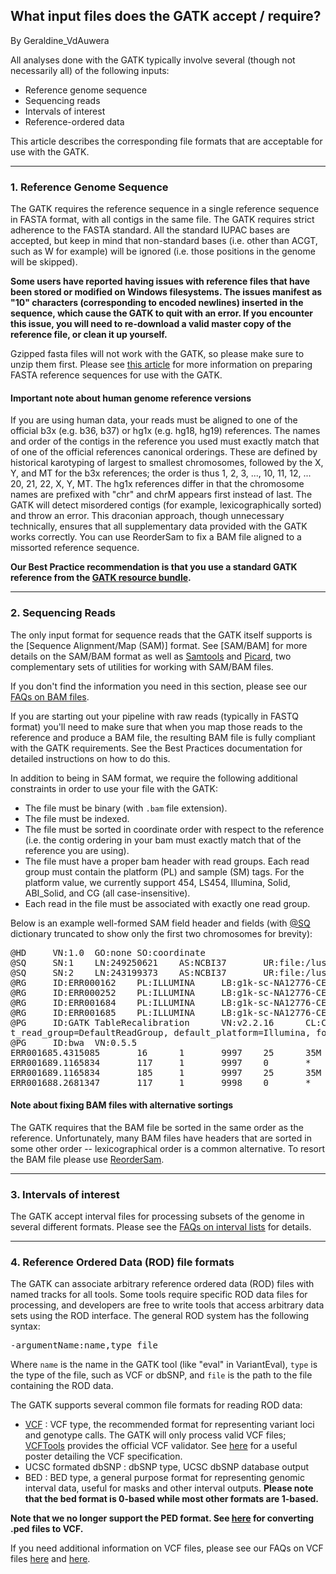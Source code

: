 ## What input files does the GATK accept / require?

By Geraldine_VdAuwera

<p>All analyses done with the GATK typically involve several (though not necessarily all) of the following inputs:</p>

<ul><li>Reference genome sequence</li>
<li>Sequencing reads</li>
<li>Intervals of interest</li>
<li>Reference-ordered data</li>
</ul><p>This article describes the corresponding file formats that are acceptable for use with the GATK.</p>

<hr></hr><h3>1. Reference Genome Sequence</h3>

<p>The GATK requires the reference sequence in a single reference sequence in FASTA format, with all contigs in the same file. The GATK requires strict adherence to the FASTA standard. All the standard IUPAC bases are accepted, but keep in mind that non-standard bases (i.e. other than ACGT, such as W for example) will be ignored (i.e. those positions in the genome will be skipped).</p>

<p><strong>Some users have reported having issues with reference files that have been stored or modified on Windows filesystems. The issues manifest as "10" characters (corresponding to encoded newlines) inserted in the sequence, which cause the GATK to quit with an error. If you encounter this issue, you will need to re-download a valid master copy of the reference file, or clean it up yourself.</strong></p>

<p>Gzipped fasta files will not work with the GATK, so please make sure to unzip them first. Please see <a rel="nofollow" href="http://www.broadinstitute.org/gatk/guide/article?id=1601">this article</a> for more information on preparing FASTA reference sequences for use with the GATK.</p>

<h4>Important note about human genome reference versions</h4>

<p>If you are using human data, your reads must be aligned to one of the official b3x (e.g. b36, b37) or hg1x (e.g. hg18, hg19) references. The names and order of the contigs in the reference you used must exactly match that of one of the official references canonical orderings. These are defined by historical karotyping of largest to smallest chromosomes, followed by the X, Y, and MT for the b3x references; the order is thus 1, 2, 3, ..., 10, 11, 12, ... 20, 21, 22, X, Y, MT. The hg1x references differ in that the chromosome names are prefixed with "chr" and chrM appears first instead of last. The GATK will detect misordered contigs (for example, lexicographically sorted) and throw an error. This draconian approach, though unnecessary technically, ensures that all supplementary data provided with the GATK works correctly. You can use ReorderSam to fix a BAM file aligned to a missorted reference sequence.</p>

<p><strong>Our Best Practice recommendation is that you use a standard GATK reference from the <a rel="nofollow" href="http://www.broadinstitute.org/gatk/guide/article?id=1213">GATK resource bundle</a>.</strong></p>

<hr></hr><h3>2. Sequencing Reads</h3>

<p>The only input format for sequence reads that the GATK itself supports is the [Sequence Alignment/Map (SAM)] format. See [SAM/BAM] for more details on the SAM/BAM format as well as <a rel="nofollow" href="http://samtools.sourceforge.net/">Samtools</a> and <a rel="nofollow" href="http://picard.sourceforge.net/">Picard</a>, two complementary sets of utilities for working with SAM/BAM files.</p>

<p>If you don't find the information you need in this section, please see our <a rel="nofollow" href="http://www.broadinstitute.org/gatk/guide/article?id=1317">FAQs on BAM files</a>.</p>

<p>If you are starting out your pipeline with raw reads (typically in FASTQ format) you'll need to make sure that when you map those reads to the reference and produce a BAM file, the resulting BAM file is fully compliant with the GATK requirements. See the Best Practices documentation for detailed instructions on how to do this.</p>

<p>In addition to being in SAM format, we require the following additional constraints in order to use your file with the GATK:</p>

<ul><li>The file must be binary (with <code class="code codeInline" spellcheck="false">.bam</code> file extension).</li>
<li>The file must be indexed.</li>
<li>The file must be sorted in coordinate order with respect to the reference (i.e. the contig ordering in your bam must exactly match that of the reference you are using).</li>
<li>The file must have a proper bam header with read groups. Each read group must contain the platform (PL) and sample (SM) tags. For the platform value, we currently support 454, LS454, Illumina, Solid, ABI_Solid, and CG (all case-insensitive).</li>
<li>Each read in the file must be associated with exactly one read group.</li>
</ul><p>Below is an example well-formed SAM field header and fields (with <a href="https://gatkforums.broadinstitute.org/gatk/profile/SQ" rel="nofollow">@SQ</a> dictionary truncated to show only the first two chromosomes for brevity):</p>

<pre class="code codeBlock" spellcheck="false">@HD     VN:1.0  GO:none SO:coordinate
@SQ     SN:1    LN:249250621    AS:NCBI37       UR:file:/lustre/scratch102/projects/g1k/ref/main_project/human_g1k_v37.fasta    M5:1b22b98cdeb4a9304cb5d48026a85128
@SQ     SN:2    LN:243199373    AS:NCBI37       UR:file:/lustre/scratch102/projects/g1k/ref/main_project/human_g1k_v37.fasta    M5:a0d9851da00400dec1098a9255ac712e
@RG     ID:ERR000162    PL:ILLUMINA     LB:g1k-sc-NA12776-CEU-1 PI:200  DS:SRP000031    SM:NA12776      CN:SC
@RG     ID:ERR000252    PL:ILLUMINA     LB:g1k-sc-NA12776-CEU-1 PI:200  DS:SRP000031    SM:NA12776      CN:SC
@RG     ID:ERR001684    PL:ILLUMINA     LB:g1k-sc-NA12776-CEU-1 PI:200  DS:SRP000031    SM:NA12776      CN:SC
@RG     ID:ERR001685    PL:ILLUMINA     LB:g1k-sc-NA12776-CEU-1 PI:200  DS:SRP000031    SM:NA12776      CN:SC
@PG     ID:GATK TableRecalibration      VN:v2.2.16      CL:Covariates=[ReadGroupCovariate, QualityScoreCovariate, DinucCovariate, CycleCovariate], use_original_quals=true, defau 
t_read_group=DefaultReadGroup, default_platform=Illumina, force_read_group=null, force_platform=null, solid_recal_mode=SET_Q_ZERO, window_size_nqs=5, homopolymer_nback=7, except on_if_no_tile=false, pQ=5, maxQ=40, smoothing=137       UR:file:/lustre/scratch102/projects/g1k/ref/main_project/human_g1k_v37.fasta    M5:b4eb71ee878d3706246b7c1dbef69299
@PG     ID:bwa  VN:0.5.5
ERR001685.4315085       16      1       9997    25      35M     *       0       0       CCGATCTCCCTAACCCTAACCCTAACCCTAACCCT     ?8:C7ACAABBCBAAB?CCAABBEBA@ACEBBB@?     XT:A:U  XN:i:4    X0:i:1  X1:i:0  XM:i:2  XO:i:0  XG:i:0  RG:Z:ERR001685  NM:i:6  MD:Z:0N0N0N0N1A0A28     OQ:Z:&gt;&gt;:&gt;2&gt;&gt;&gt;&gt;&gt;&gt;&gt;&gt;&gt;&gt;&gt;&gt;&gt;&gt;&gt;&gt;&gt;&gt;?&gt;&gt;&gt;&gt;??&gt;???&gt;
ERR001689.1165834       117     1       9997    0       *       =       9997    0       CCGATCTAGGGTTAGGGTTAGGGTTAGGGTTAGGG     &gt;7AA&lt;@@C?@?B?B??&gt;9?B??&gt;A?B???BAB??@     RG:Z:ERR001689    OQ:Z:&gt;:&lt;&lt;8&lt;&lt;&lt;&gt;&lt;&lt;&gt;&lt;&gt;&lt;&lt;&gt;7&lt;&gt;&gt;&gt;?&gt;&gt;??&gt;???????
ERR001689.1165834       185     1       9997    25      35M     =       9997    0       CCGATCTCCCTAACCCTAACCCTAACCCTAACCCT     758A:?&gt;&gt;8?=@@&gt;&gt;?;4&lt;&gt;=??@@==??@?==?8     XT:A:U  XN:i:4    SM:i:25 AM:i:0  X0:i:1  X1:i:0  XM:i:2  XO:i:0  XG:i:0  RG:Z:ERR001689  NM:i:6  MD:Z:0N0N0N0N1A0A28     OQ:Z:;74&gt;7&gt;&lt;&gt;&lt;&gt;&lt;&gt;&gt;&gt;&gt;&gt;&lt;:&lt;&gt;&gt;&gt;&gt;&gt;&gt;&gt;&gt;&gt;&gt;&gt;&gt;&gt;&gt;&gt;&gt;
ERR001688.2681347       117     1       9998    0       *       =       9998    0       CGATCTTAGGGTTAGGGTTAGGGTTAGGGTTAGGG     5@BA@A6B???A?B??&gt;B@B??&gt;B@B??&gt;BAB???     RG:Z:ERR001688    OQ:Z:=&gt;&gt;&gt;&gt;&lt;4&gt;&lt;&lt;?&gt;&lt;??????????????????????       
</pre>

<h4>Note about fixing BAM files with alternative sortings</h4>

<p>The GATK requires that the BAM file be sorted in the same order as the reference. Unfortunately, many BAM files have headers that are sorted in some other order -- lexicographical order is a common alternative. To resort the BAM file please use <a rel="nofollow" href="http://picard.sourceforge.net/command-line-overview.shtml#ReorderSam">ReorderSam</a>.</p>

<hr></hr><h3>3. Intervals of interest</h3>

<p>The GATK accept interval files for processing subsets of the genome in several different formats.  Please see the <a rel="nofollow" href="http://www.broadinstitute.org/gatk/guide/article?id=1319">FAQs on interval lists</a> for details.</p>

<hr></hr><h3>4. Reference Ordered Data (ROD) file formats</h3>

<p>The GATK can associate arbitrary reference ordered data (ROD) files with named tracks for all tools. Some tools require specific ROD data files for processing, and developers are free to write tools that access arbitrary data sets using the ROD interface. The general ROD system has the following syntax:</p>

<pre class="code codeBlock" spellcheck="false">-argumentName:name,type file
</pre>

<p>Where <code class="code codeInline" spellcheck="false">name</code> is the name in the GATK tool (like "eval" in VariantEval), <code class="code codeInline" spellcheck="false">type</code> is the type of the file, such as VCF or dbSNP, and <code class="code codeInline" spellcheck="false">file</code> is the path to the file containing the ROD data.</p>

<p>The GATK supports several common file formats for reading ROD data:</p>

<ul><li><a rel="nofollow" href="http://www.1000genomes.org/wiki/analysis/variant-call-format/">VCF</a> : VCF type, the recommended format for representing variant loci and genotype calls. The GATK will only process valid VCF files; <a rel="nofollow" href="http://vcftools.sourceforge.net/">VCFTools</a> provides the official VCF validator. See <a rel="nofollow" href="http://vcftools.sourceforge.net/VCF-poster.pdf">here</a> for a useful poster detailing the VCF specification.</li>
<li>UCSC formated dbSNP : dbSNP type, UCSC dbSNP database output</li>
<li>BED : BED type, a general purpose format for representing genomic interval data, useful for masks and other interval outputs. <strong>Please note that the bed format is 0-based while most other formats are 1-based.</strong></li>
</ul><p><strong>Note that we no longer support the PED format. See <a rel="nofollow" href="http://atgu.mgh.harvard.edu/plinkseq/output.shtml">here</a> for converting .ped files to VCF.</strong></p>

<p>If you need additional information on VCF files, please see our FAQs on VCF files <a rel="nofollow" href="http://www.broadinstitute.org/gatk/guide/article?id=1318">here</a> and <a rel="nofollow" href="http://www.broadinstitute.org/gatk/guide/article?id=1268">here</a>.</p>
